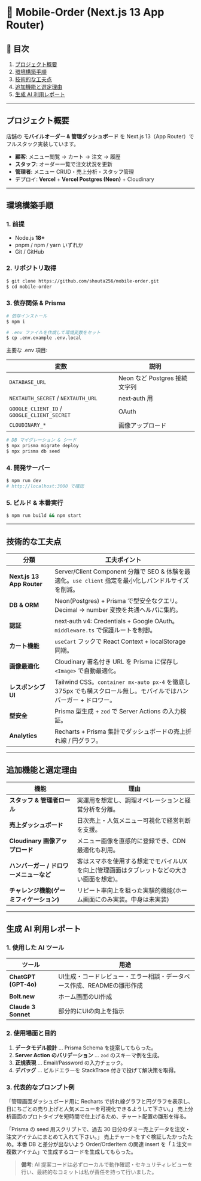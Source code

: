 # 🍔 Mobile‑Order (Next.js 13 App Router)

## 📑 目次

1. [プロジェクト概要](#プロジェクト概要)
2. [環境構築手順](#環境構築手順)
3. [技術的な工夫点](#技術的な工夫点)
4. [追加機能と選定理由](#追加機能と選定理由)
5. [生成 AI 利用レポート](#生成-ai-利用レポート)

---

## プロジェクト概要

店舗の **モバイルオーダー & 管理ダッシュボード** を Next.js 13（App Router）でフルスタック実装しています。

- **顧客**: メニュー閲覧 → カート → 注文 → 履歴
- **スタッフ**: オーダー一覧で注文状況を更新
- **管理者**: メニュー CRUD・売上分析・スタッフ管理
- デプロイ: **Vercel** + **Vercel Postgres (Neon)** + Cloudinary

---

## 環境構築手順

### 1. 前提

- Node.js **18+**
- pnpm / npm / yarn いずれか
- Git / GitHub

### 2. リポジトリ取得

```bash
$ git clone https://github.com/shouta256/mobile-order.git
$ cd mobile-order
```

### 3. 依存関係 & Prisma

```bash
# 依存インストール
$ npm i

# .env ファイルを作成して環境変数をセット
$ cp .env.example .env.local
```

主要な .env 項目:

| 変数                                        | 説明                          |
| ------------------------------------------- | ----------------------------- |
| `DATABASE_URL`                              | Neon など Postgres 接続文字列 |
| `NEXTAUTH_SECRET` / `NEXTAUTH_URL`          | next‑auth 用                  |
| `GOOGLE_CLIENT_ID` / `GOOGLE_CLIENT_SECRET` | OAuth                         |
| `CLOUDINARY_*`                              | 画像アップロード              |

```bash
# DB マイグレーション & シード
$ npx prisma migrate deploy
$ npx prisma db seed
```

### 4. 開発サーバー

```bash
$ npm run dev
# http://localhost:3000 で確認
```

### 5. ビルド & 本番実行

```bash
$ npm run build && npm start
```

---

## 技術的な工夫点

| 分類                      | 工夫ポイント                                                                                                      |
| ------------------------- | ----------------------------------------------------------------------------------------------------------------- |
| **Next.js 13 App Router** | Server/Client Component 分離で SEO & 体験を最適化。`use client` 指定を最小化しバンドルサイズを削減。              |
| **DB & ORM**              | Neon(Postgres) + Prisma で型安全なクエリ。Decimal → number 変換を共通ヘルパに集約。                               |
| **認証**                  | next‑auth v4: Credentials + Google OAuth。`middleware.ts` で保護ルートを制御。                                    |
| **カート機能**            | `useCart` フックで React Context + localStorage 同期。                     |
| **画像最適化**            | Cloudinary 署名付き URL を Prisma に保存し `<Image>` で自動最適化。                                               |
| **レスポンシブ UI**       | Tailwind CSS。`container mx-auto px‑4` を徹底し 375px でも横スクロール無し。モバイルではハンバーガー + ドロワー。 |
| **型安全**                | Prisma 型生成 + `zod` で Server Actions の入力検証。                                                              |
| **Analytics**             | Recharts + Prisma 集計でダッシュボードの売上折れ線 / 円グラフ。                                                   |

---

## 追加機能と選定理由

| 機能                                     | 理由                                                 |
| ---------------------------------------- | ---------------------------------------------------- |
| **スタッフ & 管理者ロール**              | 実運用を想定し、調理オペレーションと経営分析を分離。 |
| **売上ダッシュボード**                   | 日次売上・人気メニュー可視化で経営判断を支援。       |
| **Cloudinary 画像アップロード**          | メニュー画像を直感的に登録でき、CDN 最適化も利用。   |
| **ハンバーガー / ドロワーメニューなど**      | 客はスマホを使用する想定でモバイルUXを向上(管理画面はタブレットなどの大きい画面を想定)。  |
| **チャレンジ機能(ゲーミフィケーション)** | リピート率向上を狙った実験的機能(ホーム画面にのみ実装。中身は未実装)|

---

## 生成 AI 利用レポート

### 1. 使用した AI ツール

| ツール               | 用途                                             |
| -------------------- | ------------------------------------------------ |
| **ChatGPT (GPT‑4o)** | UI生成・コードレビュー・エラー相談・データベース作成、READMEの雛形作成 |
| **Bolt.new**   | ホーム画面のUI作成           |
| **Claude 3 Sonnet**  | 部分的にUIの向上を指示              |

### 2. 使用場面と目的

1. **データモデル設計** … Prisma Schema を提案してもらった。
2. **Server Action のバリデーション** … `zod` のスキーマ例を生成。
3. **正規表現** … Email/Password の入力チェック。
5. **デバッグ** … ビルドエラーを StackTrace 付きで投げて解決策を取得。

### 3. 代表的なプロンプト例
「管理画面ダッシュボード用に Recharts で折れ線グラフと円グラフを表示し、日にちごとの売り上げと人気メニューを可視化できるようして下さい。」
売上分析画面のプロトタイプを短時間で仕上げるため、チャート配置の雛形を得る。

「Prisma の seed 用スクリプトで、過去 30 日分のダミー売上データを注文・注文アイテムにまとめて入れて下さい。」
売上チャートをすぐ検証したかったため。本番 DB と差分が出ないよう Order/OrderItem の関連 insert を「１注文＝複数アイテム」で生成するコードを生成してもらった。


> **備考**: AI 提案コードは必ずローカルで動作確認・セキュリティレビューを行い、最終的なコミットは私が責任を持って行いました。


